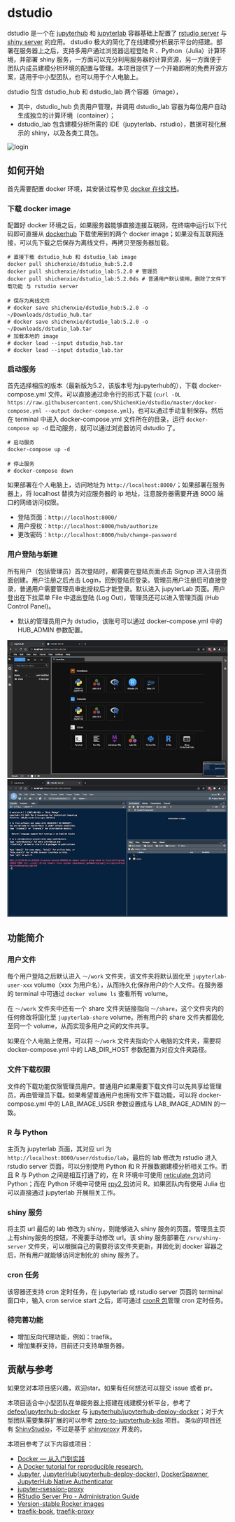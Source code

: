 
# dstudio

<!-- badges: start -->
<!-- badges: end -->

dstudio 是一个在 [jupyterhub](https://hub.docker.com/r/jupyterhub/jupyterhub/tags) 和 [jupyterlab](https://hub.docker.com/r/jupyter/datascience-notebook/) 容器基础上配置了 [rstudio server](https://posit.co/download/rstudio-server/) 与 [shiny server](https://posit.co/download/shiny-server/) 的应用。 dstudio 极大的简化了在线建模分析展示平台的搭建。部署在服务器上之后，支持多用户通过浏览器远程登陆 R 、Python（Julia）计算环境，并部署 shiny 服务，一方面可以充分利用服务器的计算资源，另一方面便于团队内成员建模分析环境的配置与管理。本项目提供了一个开箱即用的免费开源方案，适用于中小型团队，也可以用于个人电脑上。

dstudio 包含 dstudio_hub 和 dstudio_lab 两个容器（image），
- 其中，dstudio_hub 负责用户管理，并调用 dstudio_lab 容器为每位用户自动生成独立的计算环境（container）；
- dstudio_lab 包含建模分析所需的 IDE（jupyterlab、rstudio），数据可视化展示的 shiny，以及各类工具包。

![login](./img/login.png)

## 如何开始

首先需要配置 docker 环境，其安装过程参见 [docker 在线文档](https://docs.docker.com/get-started/)。

### 下载 docker image

配置好 docker 环境之后，如果服务器能够直接连接互联网，在终端中运行以下代码即可直接从 [dockerhub](https://hub.docker.com/repositories) 下载使用到的两个 docker image；如果没有互联网连接，可以先下载之后保存为离线文件，再拷贝至服务器加载。

```
# 直接下载 dstudio_hub 和 dstudio_lab image
docker pull shichenxie/dstudio_hub:5.2.0
docker pull shichenxie/dstudio_lab:5.2.0 # 管理员
docker pull shichenxie/dstudio_lab:5.2.0ds # 普通用户默认使用，删除了文件下载功能 与 rstudio server

# 保存为离线文件
# docker save shichenxie/dstudio_hub:5.2.0 -o ~/Downloads/dstudio_hub.tar
# docker save shichenxie/dstudio_lab:5.2.0 -o ~/Downloads/dstudio_lab.tar
# 加载本地的 image
# docker load --input dstudio_hub.tar
# docker load --input dstudio_lab.tar
```

### 启动服务

首先选择相应的版本（最新版为5.2，该版本号为jupyterhub的），下载 docker-compose.yml 文件。可以直接通过命令行的形式下载 (`curl -OL https://raw.githubusercontent.com/ShichenXie/dstudio/master/docker-compose.yml --output docker-compose.yml`)，也可以通过手动复制保存。然后在 terminal 中进入 docker-compose.yml 文件所在的目录，运行 `docker-compose up -d` 启动服务，就可以通过浏览器访问 dstudio 了。

```
# 启动服务
docker-compose up -d

# 停止服务
# docker-compose down
```
如果部署在个人电脑上，访问地址为 `http://localhost:8000/`；如果部署在服务器上，将 localhost 替换为对应服务器的 ip 地址，注意服务器需要开通 8000 端口的网络访问权限。
- 登陆页面：`http://localhost:8000/`
- 用户授权：`http://localhost:8000/hub/authorize`
- 更改密码：`http://localhost:8000/hub/change-password`

### 用户登陆与新建

所有用户（包括管理员）首次登陆时，都需要在登陆页面点击 Signup 进入注册页面创建。用户注册之后点击 Login，回到登陆页登录。管理员用户注册后可直接登录，普通用户需要管理员审批授权后才能登录。默认进入 jupyterLab 页面。用户登出在下拉菜单 File 中退出登陆 (Log Out)，管理员还可以进入管理页面 (Hub Control Panel)。
- 默认的管理员用户为 dstudio，该账号可以通过 docker-compose.yml 中的 HUB_ADMIN 参数配置。

![Jupyterlab](./img/jupyterlab.png)
![RstudioServer](./img/rstudioserver.png)

## 功能简介

### 用户文件

每个用户登陆之后默认进入 `～/work` 文件夹，该文件夹将默认固化至 `jupyterlab-user-xxx` volume（xxx 为用户名），从而持久化保存用户的个人文件。在服务器的 terminal 中可通过 `docker volume ls` 查看所有 volume。

在 `～/work` 文件夹中还有一个 share 文件夹链接指向 `～/share`，这个文件夹内的任何修改将固化至 `jupyterlab-share` volume。所有用户的 share 文件夹都固化至同一个 volume，从而实现多用户之间的文件共享。

如果在个人电脑上使用，可以将 `～/work` 文件夹指向个人电脑的文件夹，需要将 docker-compose.yml 中的 LAB_DIR_HOST 参数配置为对应文件夹路径。

### 文件下载权限

文件的下载功能仅限管理员用户。普通用户如果需要下载文件可以先共享给管理员，再由管理员下载。如果希望普通用户也拥有文件下载功能，可以将 docker-compose.yml 中的 LAB_IMAGE_USER 参数设置成与 LAB_IMAGE_ADMIN 的一致。

### R 与 Python

主页为 jupyterlab 页面，其对应 url 为 `http://localhost:8000/user/dstudio/lab`，最后的 lab 修改为 rstudio 进入 rstudio server 页面，可以分别使用 Python 和 R 开展数据建模分析相关工作。而且 R 与 Python 之间是相互打通了的，在 R 环境中可使用 [reticulate 包](https://rstudio.github.io/reticulate/)访问 Python；而在 Python 环境中可使用 [rpy2 包](https://rpy2.github.io/)访问 R。如果团队内有使用 Julia 也可以直接通过 jupyterlab 开展相关工作。

### shiny 服务

将主页 url 最后的 lab 修改为 shiny，则能够进入 shiny 服务的页面。管理员主页上有shiny服务的按钮，不需要手动修改 url。该 shiny 服务部署在 `/srv/shiny-server` 文件夹，可以根据自己的需要将该文件夹更新，并固化到 docker 容器之后，所有用户就能够访问定制化的 shiny 服务了。

### cron 任务

该容器还支持 cron 定时任务，在 jupyterlab 或 rstudio server 页面的 terminal 窗口中，输入 cron service start 之后，即可通过 [cronR 包](https://github.com/bnosac/cronR)管理 cron 定时任务。


### 待完善功能

- 增加反向代理功能，例如：traefik。
- 增加集群支持，目前还只支持单服务器。

## 贡献与参考

如果您对本项目感兴趣，欢迎star。如果有任何想法可以提交 issue 或者 pr。

本项目适合中小型团队在单服务器上搭建在线建模分析平台，参考了 [defeo/jupyterhub-docker](https://github.com/defeo/jupyterhub-docker) 与 [jupyterhub/jupyterhub-deploy-docker](https://github.com/jupyterhub/jupyterhub-deploy-docker)；对于大型团队需要集群扩展的可以参考 [zero-to-jupyterhub-k8s](https://zero-to-jupyterhub.readthedocs.io/en/stable/) 项目。
类似的项目还有 [ShinyStudio](https://github.com/dm3ll3n/ShinyStudio)，不过是基于  [shinyproxy](https://www.shinyproxy.io/) 开发的。

本项目参考了以下内容或项目：
- [Docker — 从入门到实践](https://yeasy.gitbook.io/docker_practice/)
- [A Docker tutorial for reproducible research.](http://ropenscilabs.github.io/r-docker-tutorial/)
- [Jupyter](https://jupyter.org/), [JupyterHub](https://jupyterhub.readthedocs.io/)([jupyterhub-deploy-docker](https://github.com/jupyterhub/jupyterhub-deploy-docker)), [DockerSpawner](https://jupyterhub-dockerspawner.readthedocs.io/), [JupyterHub Native Authenticator](https://native-authenticator.readthedocs.io/en/latest/)
- [jupyter-rsession-proxy](https://github.com/jupyterhub/jupyter-rsession-proxy)
- [RStudio Server Pro - Administration Guide](https://docs.rstudio.com/ide/server-pro/latest/)
- [Version-stable Rocker images](https://github.com/rocker-org/rocker-versioned)
- [traefik-book](https://www.qikqiak.com/traefik-book/), [traefik-proxy](https://jupyterhub-traefik-proxy.readthedocs.io/en/latest/install.html)

